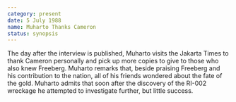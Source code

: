 ```yaml
---
category: present
date: 5 July 1988
name: Muharto Thanks Cameron
status: synopsis
---
```

The day after the interview is published, Muharto visits the Jakarta Times to thank Cameron personally and pick up more copies to give to those who also knew Freeberg. Muharto remarks that, beside praising Freeberg and his contribution to the nation, all of his friends wondered about the fate of the gold. Muharto admits that soon after the discovery of the RI-002 wreckage he attempted to investigate further, but little success. 


